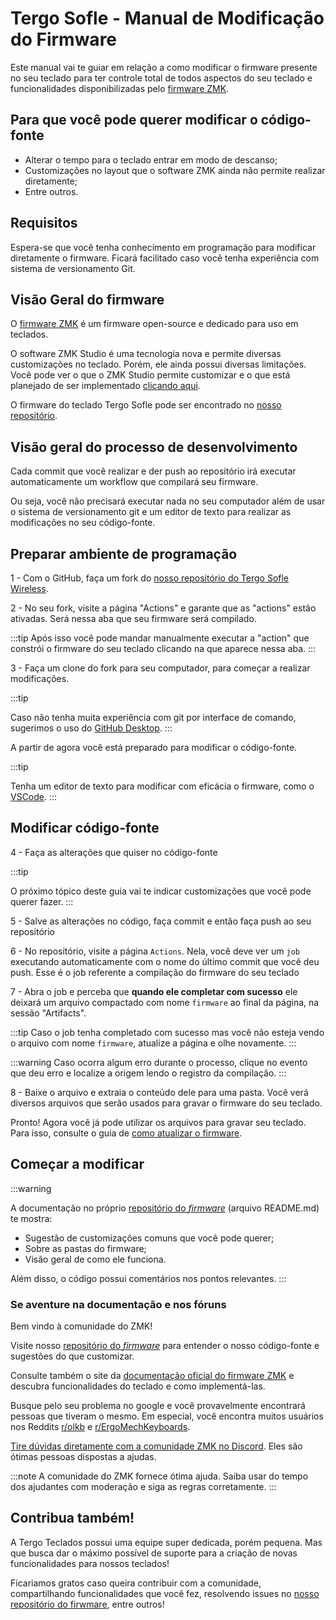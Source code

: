 # Tergo Sofle - Manual de Modificação do Firmware

Este manual vai te guiar em relação a como modificar o firmware presente no seu teclado para ter controle total de todos aspectos do seu teclado e funcionalidades disponibilizadas pelo [firmware ZMK](https://zmk.dev/).

## Para que você pode querer modificar o código-fonte

- Alterar o tempo para o teclado entrar em modo de descanso;
- Customizações no layout que o software ZMK ainda não permite realizar diretamente;
- Entre outros.

## Requisitos

Espera-se que você tenha conhecimento em programação para modificar diretamente o firmware. Ficará facilitado caso você tenha experiência com sistema de versionamento Git.

## Visão Geral do firmware

O [firmware ZMK](https://zmk.dev/) é um firmware open-source e dedicado para uso em teclados.

O software ZMK Studio é uma tecnologia nova e permite diversas customizações no teclado. Porém, ele ainda possui diversas limitações. Você pode ver o que o ZMK Studio permite customizar e o que está planejado de ser implementado [clicando aqui](https://zmk.dev/docs/features/studio).

O firmware do teclado Tergo Sofle pode ser encontrado no [nosso repositório](https://github.com/TergoTeclados/zmk-config-tergo-sofle).

## Visão geral do processo de desenvolvimento

Cada commit que você realizar e der push ao repositório irá executar automaticamente um workflow que compilará seu firmware.

Ou seja, você não precisará executar nada no seu computador além de usar o sistema de versionamento git e um editor de texto para realizar as modificações no seu código-fonte.

## Preparar ambiente de programação

1 - Com o GitHub, faça um fork do [nosso repositório do Tergo Sofle Wireless](https://github.com/TergoTeclados/zmk-config-tergo-sofle).

2 - No seu fork, visite a página "Actions" e garante que as "actions" estão ativadas. Será nessa aba que seu firmware será compilado.

:::tip
Após isso você pode mandar manualmente executar a "action" que constrói o firmware do seu teclado clicando na que aparece nessa aba.
:::

3 - Faça um clone do fork para seu computador, para começar a realizar modificações.

:::tip

Caso não tenha muita experiência com git por interface de comando, sugerimos o uso do [GitHub Desktop](https://desktop.github.com/).
:::

A partir de agora você está preparado para modificar o código-fonte.

:::tip

Tenha um editor de texto para modificar com eficácia o firmware, como o [VSCode](https://code.visualstudio.com/).
:::

## Modificar código-fonte

4 - Faça as alterações que quiser no código-fonte

:::tip

O próximo tópico deste guia vai te indicar customizações que você pode querer fazer.
:::

5 - Salve as alterações no código, faça commit e então faça push ao seu repositório

6 - No repositório, visite a página `Actions`. Nela, você deve ver um `job` executando automaticamente com o nome do último commit que você deu push. Esse é o job referente a compilação do firmware do seu teclado

7 - Abra o job e perceba que **quando ele completar com sucesso** ele deixará um arquivo compactado com nome `firmware` ao final da página, na sessão "Artifacts".

:::tip
Caso o job tenha completado com sucesso mas você não esteja vendo o arquivo com nome `firmware`, atualize a página e olhe novamente.
:::

:::warning
Caso ocorra algum erro durante o processo, clique no evento que deu erro e localize a origem lendo o registro da compilação.
:::

8 - Baixe o arquivo e extraia o conteúdo dele para uma pasta. Você verá diversos arquivos que serão usados para gravar o firmware do seu teclado.

Pronto! Agora você já pode utilizar os arquivos para gravar seu teclado. Para isso, consulte o guia de [como atualizar o firmware](./COMO_ATUALIZAR_FIRMWARE.md).

## Começar a modificar

:::warning

A documentação no próprio [repositório do _firmware_](https://github.com/TergoTeclados/zmk-config-tergo-sofle) (arquivo README.md) te mostra:
- Sugestão de customizações comuns que você pode querer;
- Sobre as pastas do firmware;
- Visão geral de como ele funciona.

Além disso, o código possui comentários nos pontos relevantes.
:::

### Se aventure na documentação e nos fóruns

Bem vindo à comunidade do ZMK!

Visite nosso [repositório do _firmware_](https://github.com/TergoTeclados/zmk-config-tergo-sofle) para entender o nosso código-fonte e sugestões do que customizar.

Consulte também o site da [documentação oficial do firmware ZMK](https://zmk.dev/docs) e descubra funcionalidades do teclado e como implementá-las.

Busque pelo seu problema no google e você provavelmente encontrará pessoas que tiveram o mesmo. Em especial, você encontra muitos usuários nos Reddits [r/olkb](https://www.reddit.com/r/olkb/) e [r/ErgoMechKeyboards](https://www.reddit.com/r/ErgoMechKeyboards/).

[Tire dúvidas diretamente com a comunidade ZMK no Discord](https://discord.com/invite/sycytVQ). Eles são ótimas pessoas dispostas a ajudas.

:::note
A comunidade do ZMK fornece ótima ajuda. Saiba usar do tempo dos ajudantes com moderação e siga as regras corretamente.
:::

## Contribua também!

A Tergo Teclados possui uma equipe super dedicada, porém pequena. Mas que busca dar o máximo possível de suporte para a criação de novas funcionalidades para nossos teclados!

Ficariamos gratos caso queira contribuir com a comunidade, compartilhando funcionalidades que você fez, resolvendo issues no [nosso repositório do firwmare](https://github.com/TergoTeclados/zmk-config-tergo-sofle), entre outros!
